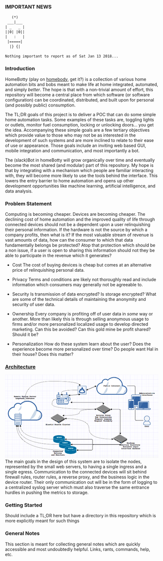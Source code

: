 ### IMPORTANT NEWS
```
   (*)
 ___|___
| _   _ |
||0| |0||
|   :   |
 |=====|
  |} {|

Nothing important to report as of Sat Jan 13 2018...
```

### Introduction
HomeBotty (play on [homebody](https://www.urbandictionary.com/define.php?term=homebody), 
get it?) is a collection of various home automation bits and bobs meant to make
life at home integrated, automated, and simply _better_. The hope is that with
a non-trivial amount of effort, this repository will become a central place from
which software (or software configuration) can be coordinated, distributed, and
built upon for personal (and possibly public) consumption.

The TL;DR  goals of this project is to deliver a POC that can do some simple
home automation tasks. Some examples of these tasks are, toggling lights or
outlets, monitor fuel consumption, locking or unlocking doors... you get the
idea. Accompanying these simple goals are a few tertiary objectives which
provide value to those who may not be as interested in the development of such
systems and are more inclined to relate to their ease of use or appearance.
Those goals include an inviting web based GUI, mobile integration and
communication, and most importantly a bot.

The (slack)Bot in homeBotty will grow organically over time and eventually become
the most shared (and modular) part of this repository. My hope is that by
integrating with a mechanism which people are familiar interacting with, they will
become more likely to use the tools behind the interface. This lowers the entry
barrier to home automation and opens up other development opportunities like
machine learning, artificial intelligence, and data analysis.

### Problem Statement
Computing is becoming cheaper. Devices are becoming cheaper. The declining cost
of home automation and the improved quality of life through connected devices
should not be a dependent upon a user relinquishing their personal information.
If the hardware is not the source by which a company profits, then what is it?
If the most valuable stream of revenue is vast amounts of data, how can the
consumer to which that data fundamentally belongs be protected? Atop that
protection which should be a non issue, if a user is open to sharing this
information should not they be able to participate in the revenue which it
generates?

- Cost
The cost of buying devices is cheap but comes at an alternative price of
relinquishing personal data.

- Privacy
Terms and conditions are likely not thoroughly read and include information
which consumers may generally not be agreeable to.

- Security
Is transmission of data encrypted? Is storage encrypted? What are some of the
technical details of maintaining the anonymity and security of user data.

- Ownership
Every company is profiting off of user data in _some_ way or another. More than
likely this is through selling anonymous usage to firms and/or more personalized
localized usage to develop directed marketing. Can this be avoided? Can this
gold mine be profit shared? Should it be?

- Personalization
How do these system learn about the user? Does the experience become more
personalized over time? Do people want Hal in their house? Does this matter?

### [Architecture](./docs/architecture)
![architecture](./docs/architecture/architecture.png)
The main goals in the design of this system are to isolate the nodes, represented
by the small web servers, to having a single ingress and a single egress.
Communication to the connected devices will sit behind firewall rules, router
rules, a reverse proxy, and the business logic in the device router. Their only
communication out will be in the form of logging to a centralized syslog server
which must also traverse the same entrance hurdles in pushing the metrics to
storage. 

### Getting Started
Should include a TL;DR here but have a directory in this repository which is more
explicitly meant for such things

### General Notes
This section is meant for collecting general notes which are quickly accessible
and most undoubtedly helpful. Links, rants, commands, help, etc.